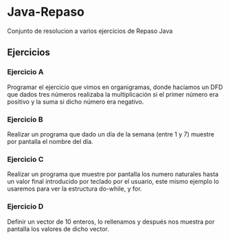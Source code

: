# Java-Repaso
Conjunto de resolucion a varios ejercicios de Repaso Java

## Ejercicios
### Ejercicio A
Programar el ejercicio que vimos en organigramas, donde hacíamos un DFD que  dados tres números realizaba la multiplicación si el primer número era positivo y la suma si dicho número era negativo.

### Ejercicio B
Realizar un programa que dado un día de la semana (entre 1 y 7) muestre por pantalla el nombre del día.

### Ejercicio C
Realizar un programa que muestre por pantalla los numero naturales hasta un valor final introducido por teclado por el usuario, este mismo ejemplo lo usaremos para ver la estructura do-while, y for.

### Ejercicio D
Definir un vector de 10 enteros, lo rellenamos y después nos muestra por pantalla los valores de dicho vector.
